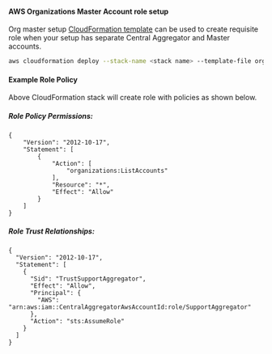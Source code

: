 #### AWS Organizations Master Account role setup

Org master setup [CloudFormation template](../org-master-cf-template.yaml) can be used to create requisite role 
when your setup has separate Central Aggregator and Master accounts.

```bash
aws cloudformation deploy --stack-name <stack name> --template-file org-master-cf-template.yaml --parameter-overrides CentralAggregatorAwsAccountId=<central aggregator account id> --capabilities CAPABILITY_IAM CAPABILITY_NAMED_IAM --profile aws_profile 
```

#### Example Role Policy
Above CloudFormation stack will create role with policies as shown below.

##### Role Policy Permissions:

```
{
    "Version": "2012-10-17",
    "Statement": [
        {
            "Action": [
                "organizations:ListAccounts"
            ],
            "Resource": "*",
            "Effect": "Allow"
        }
    ]
}
```

##### Role Trust Relationships:

```
{
  "Version": "2012-10-17",
  "Statement": [
    {
      "Sid": "TrustSupportAggregator",
      "Effect": "Allow",
      "Principal": {
        "AWS": "arn:aws:iam::CentralAggregatorAwsAccountId:role/SupportAggregator"
      },
      "Action": "sts:AssumeRole"
    }
  ]
}
```